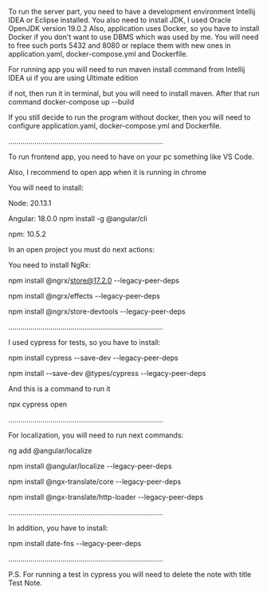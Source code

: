 To run the server part, you need to have a development environment Intellij IDEA or Eclipse installed.
You also need to install JDK, I used Oracle OpenJDK version 19.0.2
Also, application uses Docker, so you have to install Docker if you don't want to use DBMS which was used by me.
You will need to free such ports 5432 and 8080 or replace them with new ones in application.yaml, docker-compose.yml and Dockerfile.

For running app you will need to run maven install command from Intellij IDEA ui if you are using Ultimate edition

if not, then run it in terminal, but you will need to install maven.
After that run command docker-compose up --build

If you still decide to run the program without docker, then you will need to configure application.yaml, docker-compose.yml and Dockerfile.


.............................................................................

To run frontend app, you need to have on your pc something like  VS Code. 

Also, I recommend to open app when it is running in chrome 

You will need to install:

Node: 20.13.1

Angular: 18.0.0 npm install -g @angular/cli

npm: 10.5.2 

In an open project you must do next actions:

You need to install NgRx:

npm install @ngrx/store@17.2.0 --legacy-peer-deps

npm install @ngrx/effects --legacy-peer-deps

npm install @ngrx/store-devtools --legacy-peer-deps

.............................................................................

I used cypress for tests, so you have to install:

npm install cypress --save-dev --legacy-peer-deps

npm install --save-dev @types/cypress --legacy-peer-deps


And this is a command to run it

npx cypress open

.............................................................................

For localization, you will need to run next commands:

ng add @angular/localize

npm install @angular/localize --legacy-peer-deps

npm install @ngx-translate/core --legacy-peer-deps

npm install @ngx-translate/http-loader --legacy-peer-deps

.............................................................................

In addition, you have to install:

npm install date-fns --legacy-peer-deps

.............................................................................

P.S. For running a test in cypress you will need to delete the note with title Test Note.
